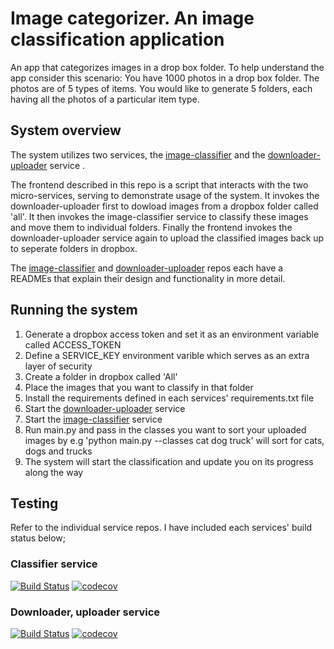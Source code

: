 # Image categorizer. An image classification application

An app that categorizes images in a drop box folder. To help understand the app consider this scenario: You have 1000 photos in a drop box folder. The photos are of 5 types of items. You would like to generate 5 folders, each having all the photos of a particular item type.

## System overview

The system utilizes two services, the [image-classifier](https://github.com/mungujn/image-classifier) and the [downloader-uploader](https://github.com/mungujn/downloader-uploader) service .

The frontend described in this repo is a script that interacts with the two micro-services, serving to demonstrate usage of the system. It invokes the downloader-uploader first to dowload images from a dropbox folder called 'all'. It then invokes the image-classifier service to classify these images and move them to individual folders. Finally the frontend invokes the downloader-uploader service again to upload the classified images back up to seperate folders in dropbox.

The [image-classifier](https://github.com/mungujn/image-classifier) and [downloader-uploader](https://github.com/mungujn/downloader-uploader) repos each have a READMEs that explain their design and functionality in more detail.

## Running the system

1. Generate a dropbox access token and set it as an environment variable called ACCESS_TOKEN
2. Define a SERVICE_KEY environment varible which serves as an extra layer of security
3. Create a folder in dropbox called 'All'
4. Place the images that you want to classify in that folder
5. Install the requirements defined in each services' requirements.txt file
6. Start the [downloader-uploader](https://github.com/mungujn/downloader-uploader) service
7. Start the [image-classifier](https://github.com/mungujn/image-classifier) service
8. Run main.py and pass in the classes you want to sort your uploaded images by
   e.g 'python main.py --classes cat dog truck' will sort for cats, dogs and trucks
9. The system will start the classification and update you on its progress along the way

## Testing

Refer to the individual service repos. I have included each services' build status below;

### Classifier service

[![Build Status](https://travis-ci.com/mungujn/image-classifier.svg?branch=master)](https://travis-ci.com/mungujn/image-classifier)
[![codecov](https://codecov.io/gh/mungujn/image-classifier/branch/master/graph/badge.svg)](https://codecov.io/gh/mungujn/image-classifier)

### Downloader, uploader service

[![Build Status](https://travis-ci.com/mungujn/downloader-uploader.svg?branch=master)](https://travis-ci.com/mungujn/downloader-uploader)
[![codecov](https://codecov.io/gh/mungujn/downloader-uploader/branch/master/graph/badge.svg)](https://codecov.io/gh/mungujn/downloader-uploader)
